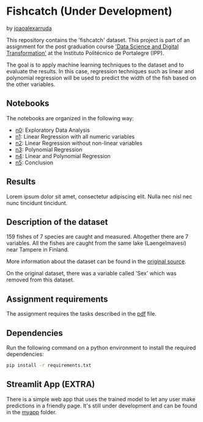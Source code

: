 # Fishcatch (Under Development)

by [joaoalexarruda](https://github.com/joaoalexarruda)

This repository contains the 'fishcatch' dataset. This project is part of an assignment for the post graduation course ['Data Science and Digital Transformation'](https://www.ipportalegre.pt/pt/oferta-formativa/pos-graduacao-data-science-and-digital-transformation) at the Instituto Politécnico de Portalegre (IPP).

The goal is to apply machine learning techniques to the dataset and to evaluate the results. In this case, regression techniques such as linear and polynomial regression will be used to predict the width of the fish based on the other variables.

## Notebooks

The notebooks are organized in the following way:

- [n0](./notebooks/n0_exploratory_analysis.ipynb): Exploratory Data Analysis
- [n1](./notebooks/n1_linear_regression_1.ipynb): Linear Regression with all numeric variables
- [n2](./notebooks/n2_linear_regression_2.ipynb): Linear Regression without non-linear variables
- [n3](./notebooks/n3_polynomial_regression.ipynb): Polynomial Regression
- [n4](./notebooks/n4_linear_and_polynomial_regression.ipynb): Linear and Polynomial Regression
- [n5](./notebooks/n5_comparison_conclusion.ipynb): Conclusion

## Results

Lorem ipsum dolor sit amet, consectetur adipiscing elit. Nulla nec nisl nec nunc tincidunt tincidunt.

## Description of the dataset

159 fishes of 7 species are caught and measured. Altogether there are 7 variables.  All the fishes are caught from the same lake (Laengelmavesi) near Tampere in Finland.

More information about the dataset can be found in the [original source](https://jse.amstat.org/datasets/fishcatch.txt).

On the original dataset, there was a variable called 'Sex' which was removed from this dataset.

## Assignment requirements

The assignment requires the tasks described in the [pdf](./task-description/ADAA_23.24_TrabalhoPrático.pdf) file.

## Dependencies

Run the following command on a python environment to install the required dependencies:

```bash
pip install -r requirements.txt
```

## Streamlit App (EXTRA)

There is a simple web app that uses the trained model to let any user make predictions in a friendly page. It's still under development and can be found in the [myapp](./myapp) folder.
